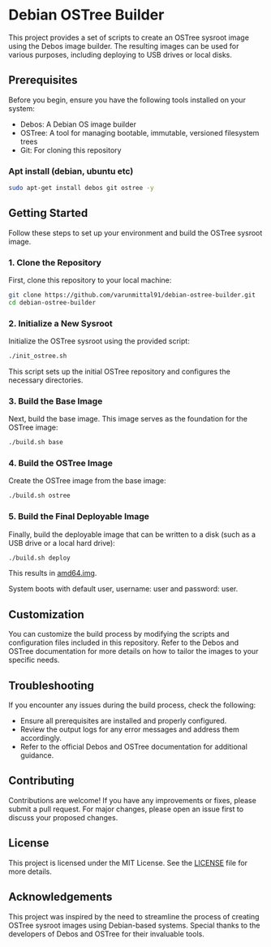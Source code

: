 # Debian OSTree Builder

This project provides a set of scripts to create an OSTree sysroot image using the Debos image builder. The resulting images can be used for various purposes, including deploying to USB drives or local disks.

## Prerequisites

Before you begin, ensure you have the following tools installed on your system:

- Debos: A Debian OS image builder
- OSTree: A tool for managing bootable, immutable, versioned filesystem trees
- Git: For cloning this repository

### Apt install (debian, ubuntu etc)

```bash
sudo apt-get install debos git ostree -y
```

## Getting Started

Follow these steps to set up your environment and build the OSTree sysroot image.

### 1. Clone the Repository

First, clone this repository to your local machine:

```bash
git clone https://github.com/varunmittal91/debian-ostree-builder.git
cd debian-ostree-builder
```

### 2. Initialize a New Sysroot

Initialize the OSTree sysroot using the provided script:

```bash
./init_ostree.sh
```

This script sets up the initial OSTree repository and configures the necessary directories.

### 3. Build the Base Image

Next, build the base image. This image serves as the foundation for the OSTree image:

```bash
./build.sh base
```

### 4. Build the OSTree Image

Create the OSTree image from the base image:

```bash
./build.sh ostree
```

### 5. Build the Final Deployable Image

Finally, build the deployable image that can be written to a disk (such as a USB drive or a local hard drive):

```bash
./build.sh deploy
```

This results in [amd64.img](build/amd64.img).

System boots with default user, username: user and password: user.

## Customization

You can customize the build process by modifying the scripts and configuration files included in this repository. Refer to the Debos and OSTree documentation for more details on how to tailor the images to your specific needs.

## Troubleshooting

If you encounter any issues during the build process, check the following:

- Ensure all prerequisites are installed and properly configured.
- Review the output logs for any error messages and address them accordingly.
- Refer to the official Debos and OSTree documentation for additional guidance.

## Contributing

Contributions are welcome! If you have any improvements or fixes, please submit a pull request. For major changes, please open an issue first to discuss your proposed changes.

## License

This project is licensed under the MIT License. See the [LICENSE](LICENSE) file for more details.

## Acknowledgements

This project was inspired by the need to streamline the process of creating OSTree sysroot images using Debian-based systems. Special thanks to the developers of Debos and OSTree for their invaluable tools.
